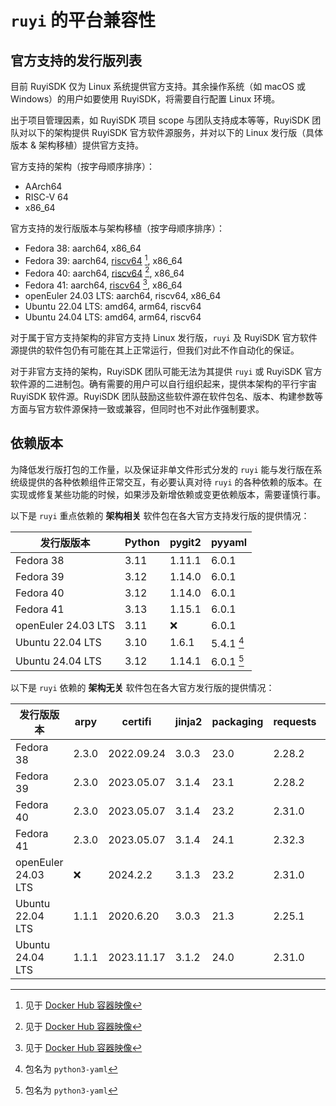 # `ruyi` 的平台兼容性

## 官方支持的发行版列表

目前 RuyiSDK 仅为 Linux 系统提供官方支持。其余操作系统（如 macOS 或
Windows）的用户如要使用 RuyiSDK，将需要自行配置 Linux 环境。

出于项目管理因素，如 RuyiSDK 项目 scope 与团队支持成本等等，RuyiSDK
团队对以下的架构提供 RuyiSDK 官方软件源服务，并对以下的 Linux
发行版（具体版本 & 架构移植）提供官方支持。

官方支持的架构（按字母顺序排序）：

* AArch64
* RISC-V 64
* x86\_64

官方支持的发行版版本与架构移植（按字母顺序排序）：

* Fedora 38: aarch64, x86\_64
* Fedora 39: aarch64, [riscv64][fedora-riscv] [^fedora-riscv-source], x86\_64
* Fedora 40: aarch64, [riscv64][fedora-riscv] [^fedora-riscv-source], x86\_64
* Fedora 41: aarch64, [riscv64][fedora-riscv] [^fedora-riscv-source], x86\_64
* openEuler 24.03 LTS: aarch64, riscv64, x86\_64
* Ubuntu 22.04 LTS: amd64, arm64, riscv64
* Ubuntu 24.04 LTS: amd64, arm64, riscv64

[fedora-riscv]: https://fedoraproject.org/wiki/Architectures/RISC-V
[^fedora-riscv-source]: 见于 [Docker Hub 容器映像](https://hub.docker.com/r/fedorariscv/base)

对于属于官方支持架构的非官方支持 Linux 发行版，`ruyi` 及 RuyiSDK
官方软件源提供的软件包仍有可能在其上正常运行，但我们对此不作自动化的保证。

对于非官方支持的架构，RuyiSDK 团队可能无法为其提供 `ruyi` 或 RuyiSDK
官方软件源的二进制包。确有需要的用户可以自行组织起来，提供本架构的平行宇宙
RuyiSDK 软件源。RuyiSDK 团队鼓励这些软件源在软件包名、版本、构建参数等方面与官方软件源保持一致或兼容，但同时也不对此作强制要求。

## 依赖版本

为降低发行版打包的工作量，以及保证非单文件形式分发的 `ruyi` 能与发行版在系统级提供的各种依赖组件正常交互，有必要认真对待
`ruyi` 的各种依赖的版本。在实现或修复某些功能的时候，如果涉及新增依赖或变更依赖版本，需要谨慎行事。

以下是 `ruyi` 重点依赖的 **架构相关** 软件包在各大官方支持发行版的提供情况：

| 发行版版本          | Python | pygit2 | pyyaml     |
|---------------------|--------|--------|------------|
| Fedora 38           | 3.11   | 1.11.1 | 6.0.1      |
| Fedora 39           | 3.12   | 1.14.0 | 6.0.1      |
| Fedora 40           | 3.12   | 1.14.0 | 6.0.1      |
| Fedora 41           | 3.13   | 1.15.1 | 6.0.1      |
| openEuler 24.03 LTS | 3.11   | :x:    | 6.0.1      |
| Ubuntu 22.04 LTS    | 3.10   | 1.6.1  | 5.4.1 [^1] |
| Ubuntu 24.04 LTS    | 3.12   | 1.14.1 | 6.0.1 [^1] |

[^1]: 包名为 `python3-yaml`

以下是 `ruyi` 依赖的 **架构无关** 软件包在各大官方发行版的提供情况：

| 发行版版本          | arpy  | certifi    | jinja2 | packaging | requests | rich   | semver | tomlkit | typing\_extensions |
|---------------------|-------|------------|--------|-----------|----------|--------|--------|---------|--------------------|
| Fedora 38           | 2.3.0 | 2022.09.24 | 3.0.3  | 23.0      | 2.28.2   | 13.3.1 | 2.13.0 | 0.11.4  | 4.5.0              |
| Fedora 39           | 2.3.0 | 2023.05.07 | 3.1.4  | 23.1      | 2.28.2   | 13.5.2 | 3.0.2  | 0.11.4  | 4.12.2             |
| Fedora 40           | 2.3.0 | 2023.05.07 | 3.1.4  | 23.2      | 2.31.0   | 13.7.0 | 3.0.2  | 0.12.3  | 4.12.2             |
| Fedora 41           | 2.3.0 | 2023.05.07 | 3.1.4  | 24.1      | 2.32.3   | 13.7.1 | 3.0.2  | 0.12.4  | 4.12.2             |
| openEuler 24.03 LTS | :x:   | 2024.2.2   | 3.1.3  | 23.2      | 2.31.0   | 13.7.1 | 3.0.2  | 0.12.3  | 4.10.0             |
| Ubuntu 22.04 LTS    | 1.1.1 | 2020.6.20  | 3.0.3  | 21.3      | 2.25.1   | 11.2.0 | 2.10.2 | 0.9.2   | 3.10.0.2           |
| Ubuntu 24.04 LTS    | 1.1.1 | 2023.11.17 | 3.1.2  | 24.0      | 2.31.0   | 13.7.1 | 2.10.2 | 0.12.4  | 4.10.0             |
